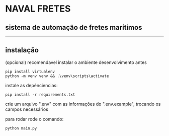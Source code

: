 # NAVAL FRETES

## sistema de automação de fretes marítimos

---

## instalação

(opcional) recomendavel instalar o ambiente desenvolvimento antes

```
pip install virtualenv
python -m venv venv && .\venv\scripts\activate
```

instale as depênciencias:

```
pip install -r requirements.txt
```

crie um arquivo ".env" com as informações do ".env.example", trocando os campos necessários

para rodar rode o comando:

```
python main.py
```

